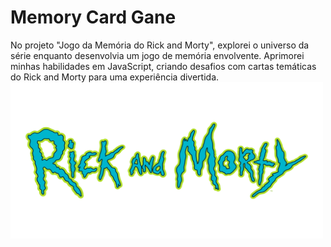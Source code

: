 <h1>Memory Card Gane</h1> 
No projeto "Jogo da Memória do Rick and Morty", explorei o universo da série enquanto desenvolvia um jogo de memória envolvente. Aprimorei minhas habilidades em JavaScript, criando desafios com cartas temáticas do Rick and Morty para uma experiência divertida.
<img src="images/logo.png" alt="Image" height="250" width="500">




